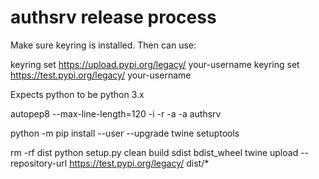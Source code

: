 authsrv release process
=======================

Make sure keyring is installed. Then can use:

  keyring set https://upload.pypi.org/legacy/ your-username
  keyring set https://test.pypi.org/legacy/ your-username

Expects python to be python 3.x

  autopep8 --max-line-length=120 -i -r -a -a authsrv

  python -m pip install --user --upgrade twine setuptools
  
  rm -rf dist
  python setup.py clean build sdist bdist_wheel
  twine upload --repository-url https://test.pypi.org/legacy/ dist/*


